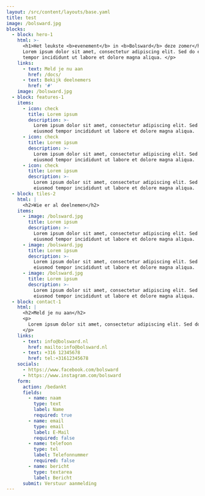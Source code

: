 ```yaml
---
layout: /src/content/layouts/base.yaml
title: test
image: /bolsward.jpg
blocks:
  - block: hero-1
    html: >-
      <h1>Het leukste <b>evenement</b> in <b>Bolsward</b> deze zomer</h1> <p>
      Lorem ipsum dolor sit amet, consectetur adipiscing elit. Sed do eiusmod
      tempor incididunt ut labore et dolore magna aliqua. </p>
    links:
      - text: Meld je nu aan
        href: /docs/
      - text: Bekijk deelnemers
        href: '#'
    image: /bolsward.jpg
  - block: features-1
    items:
      - icon: check
        title: Lorem ipsum
        description: >-
          Lorem ipsum dolor sit amet, consectetur adipiscing elit. Sed do
          eiusmod tempor incididunt ut labore et dolore magna aliqua.
      - icon: check
        title: Lorem ipsum
        description: >-
          Lorem ipsum dolor sit amet, consectetur adipiscing elit. Sed do
          eiusmod tempor incididunt ut labore et dolore magna aliqua.
      - icon: check
        title: Lorem ipsum
        description: >-
          Lorem ipsum dolor sit amet, consectetur adipiscing elit. Sed do
          eiusmod tempor incididunt ut labore et dolore magna aliqua.
  - block: tiles-2
    html: |
      <h2>Wie er al deelnemen</h2>
    items:
      - image: /bolsward.jpg
        title: Lorem ipsum
        description: >-
          Lorem ipsum dolor sit amet, consectetur adipiscing elit. Sed do
          eiusmod tempor incididunt ut labore et dolore magna aliqua.
      - image: /bolsward.jpg
        title: Lorem ipsum
        description: >-
          Lorem ipsum dolor sit amet, consectetur adipiscing elit. Sed do
          eiusmod tempor incididunt ut labore et dolore magna aliqua.
      - image: /bolsward.jpg
        title: Lorem ipsum
        description: >-
          Lorem ipsum dolor sit amet, consectetur adipiscing elit. Sed do
          eiusmod tempor incididunt ut labore et dolore magna aliqua.
  - block: contact-1
    html: |
      <h2>Meld je nu aan</h2>
      <p>
        Lorem ipsum dolor sit amet, consectetur adipiscing elit. Sed do eiusmod tempor incididunt ut labore et dolore magna aliqua.
      </p>
    links:
      - text: info@bolsward.nl
        href: mailto:info@bolsward.nl
      - text: +316 12345678
        href: tel:+31612345678
    socials:
      - https://www.facebook.com/bolsward
      - https://www.instagram.com/bolsward
    form:
      action: /bedankt
      fields:
        - name: naam
          type: text
          label: Name
          required: true
        - name: email
          type: email
          label: E-Mail
          required: false
        - name: telefoon
          type: tel
          label: Telefonnummer
          required: false
        - name: bericht
          type: textarea
          label: Bericht
      submit: Verstuur aanmelding
---
```

